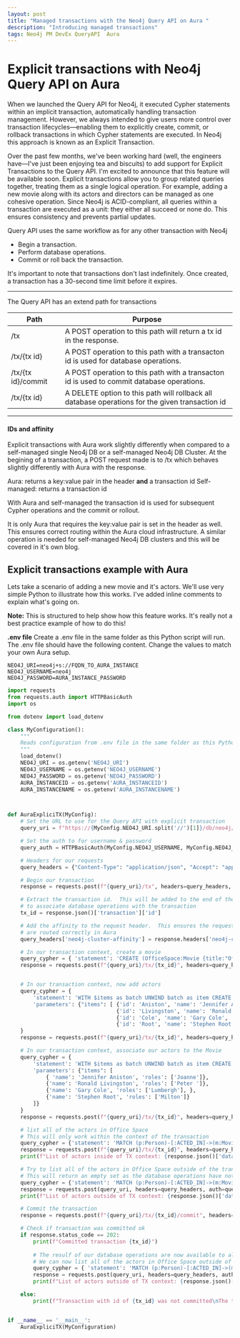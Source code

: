 ```yaml
---
layout: post
title: "Managed transactions with the Neo4j Query API on Aura "
description: "Introducing managed transactions"
tags: Neo4j PM DevEx QueryAPI  Aura
---
```


# Explicit transactions with Neo4j Query API on Aura

When we launched the Query API for Neo4j, it executed Cypher statements within an implicit transaction, automatically handling transaction management. However, we always intended to give users more control over transaction lifecycles—enabling them to explicitly create, commit, or rollback transactions in which Cypher statements are executed. In Neo4j this approach is known as an Explicit Transaction.

Over the past few months, we've been working hard (well, the engineers have—I've just been enjoying tea and biscuits) to add support for Explicit Transactions to the Query API. I'm excited to announce that this feature will be available soon.
Explicit transactions allow you to group related queries together, treating them as a single logical operation. For example, adding a new movie along with its actors and directors can be managed as one cohesive operation.
Since Neo4j is ACID-compliant, all queries within a transaction are executed as a unit: they either all succeed or none do. This ensures consistency and prevents partial updates.

Query API uses the same workflow as for any other transaction with Neo4j

- Begin a transaction.
- Perform database operations.
- Commit or roll back the transaction.

It's important to note that transactions don't last indefinitely. Once created, a transaction has a 30-second time limit before it expires.

___

The Query API has an extend path for transactions

| Path | Purpose |
| -------- | ------- |
|  /tx | A POST operation to this path will return a tx id in the response. |
| /tx/{tx id} | A POST operation to this path with a transacton id is used for database operations. |
| /tx/{tx id}/commit | A POST operation to this path with a transacton id is used to commit database operations. |
| /tx/{tx id} | A DELETE option to this path  will rollback all database operations for the given transaction id |

___
#### IDs and affinity

Explicit transactions with Aura work slightly differently when compared to a self-managed single Neo4j DB or a self-managed Neo4j DB Cluster. At the begining of a transaction, a POST request made is to /tx which behaves slightly differently with Aura with the response.

Aura: returns a key:value pair in the header **and** a transaction id
Self-managed: returns  a transaction id

With Aura and self-managed the transaction id is used for subsequent Cypher operations and the commit or rollout.

It is only Aura that requires the key:value pair is set in the header as well.  This ensures correct routing within the Aura cloud infrastructure. A similar operation is needed for self-managed Neo4j DB clusters and this will be covered in it's own blog.

## Explicit transactions example with Aura

Lets take a scenario of adding a new movie and it's actors.  We'll use very simple Python to illustrate how this works.  I've added inline comments to explain what's going on.  

**Note:** This is structured to help show how this feature works.  It's really not a best practice example of how to do this!

**.env file**  Create a .env file in the same folder as this Python script will run.  The .env file should have the following content. Change the values to match your own Aura setup.

```Text
NEO4J_URI=neo4j+s://FQDN_TO_AURA_INSTANCE
NEO4J_USERNAME=neo4j
NEO4J_PASSWORD=AURA_INSTANCE_PASSWORD
```

```Python
import requests
from requests.auth import HTTPBasicAuth
import os

from dotenv import load_dotenv

class MyConfiguration():
    """
    Reads configuration from .env file in the same folder as this Python file
    """
    load_dotenv()
    NEO4J_URI = os.getenv('NEO4J_URI')
    NEO4J_USERNAME = os.getenv('NEO4J_USERNAME')
    NEO4J_PASSWORD = os.getenv('NEO4J_PASSWORD')
    AURA_INSTANCEID = os.getenv('AURA_INSTANCEID')
    AURA_INSTANCENAME = os.getenv('AURA_INSTANCENAME')



def AuraExpliciTX(MyConfig):
    # Set the URL to use for the Query API with explicit transaction
    query_uri = f"https://{MyConfig.NEO4J_URI.split('//')[1]}/db/neo4j/query/v2"

    # Set the auth to for username & password
    query_auth = HTTPBasicAuth(MyConfig.NEO4J_USERNAME, MyConfig.NEO4J_PASSWORD)

    # Headers for our requests
    query_headers = {"Content-Type": "application/json", "Accept": "application/json"}

    # Begin our transaction
    response = requests.post(f"{query_uri}/tx", headers=query_headers, auth=query_auth)

    # Extract the transaction id.  This will be added to the end of the URI
    # to associate database operations with the transaction
    tx_id = response.json()['transaction']['id']

    # Add the affinity to the request header.  This ensures the requests for the transaction
    # are routed correctly in Aura
    query_headers['neo4j-cluster-affinity'] = response.headers['neo4j-cluster-affinity']

    # In our transaction context, create a movie
    query_cypher = { 'statement': 'CREATE (OfficeSpace:Movie {title:"Office Space", released:1999, tagline:"Works sucks?"})'}
    response = requests.post(f"{query_uri}/tx/{tx_id}", headers=query_headers, auth=query_auth, json=query_cypher)


    # In our transaction context, now add actors
    query_cypher = {
        'statement': 'WITH $items as batch UNWIND batch as item CREATE (:Person {name:item.name, born:item.born})',
        'parameters': {"items": [ {'id': 'Aniston', 'name': 'Jennifer Aniston', 'born': 1969},
                                  {'id': 'Livingston', 'name': 'Ronald Livingston', 'born': 1967},
                                  {'id': 'Cole', 'name': 'Gary Cole', 'born': 1956},
                                  {'id': 'Root', 'name': 'Stephen Root', 'born': 1951}]}
    }
    response = requests.post(f"{query_uri}/tx/{tx_id}", headers=query_headers, auth=query_auth, json=query_cypher)

    # In our transaction context, associate our actors to the Movie
    query_cypher = {
        'statement': 'WITH $items as batch UNWIND batch as item CREATE (p:Person {name: item.name} )-[:ACTED_IN { roles: item.roles }]-> (m:Movie { title:"Office Space"})',
        'parameters': {"items": [
            { 'name': 'Jennifer Aniston', 'roles': ['Joanne']},
            {'name': 'Ronald Livingston', 'roles': ['Peter ']},
            {'name': 'Gary Cole', 'roles': ['Lumbergh'], },
            {'name': 'Stephen Root', 'roles': ['Milton']}
        ]}
    }
    response = requests.post(f"{query_uri}/tx/{tx_id}", headers=query_headers, auth=query_auth, json=query_cypher)

    # list all of the actors in Office Space
    # This will only work within the context of the transaction
    query_cypher = {'statement': 'MATCH (p:Person)-[:ACTED_IN]->(m:Movie) RETURN m.title as title, COLLECT( p.name)'}
    response = requests.post(f"{query_uri}/tx/{tx_id}", headers=query_headers, auth=query_auth, json=query_cypher)
    print(f"List of actors inside of TX context: {response.json()['data']['values']}")

    # Try to list all of the actors in Office Space outside of the transaction context
    # This will return an empty set as the database operations have not yet been committed
    query_cypher = {'statement': 'MATCH (p:Person)-[:ACTED_IN]->(m:Movie) RETURN m.title as title, COLLECT( p.name)'}
    response = requests.post(query_uri, headers=query_headers, auth=query_auth, json=query_cypher)
    print(f"List of actors outside of TX context: {response.json()['data']['values']}")

    # Commit the transaction
    response = requests.post(f"{query_uri}/tx/{tx_id}/commit", headers=query_headers, auth=query_auth)

    # Check if transaction was committed ok
    if response.status_code == 202:
        print(f"Committed transaction {tx_id}")
        
        # The resulf of our database operations are now available to all
        # We can now list all of the actors in Office Space outside of the TX context
        query_cypher = { 'statement': 'MATCH (p:Person)-[:ACTED_IN]->(m:Movie) RETURN m.title as title, COLLECT( p.name)'}
        response = requests.post(query_uri, headers=query_headers, auth=query_auth, json=query_cypher)
        print(f"List of actors outside of TX context: {response.json()['data']['values']}")

    else:
        print(f"Transaction with id of {tx_id} was not committed\nThe transaction has timed out or an error occurred triggering a rollback")


if __name__ == '__main__':
    AuraExpliciTX(MyConfiguration)


```
